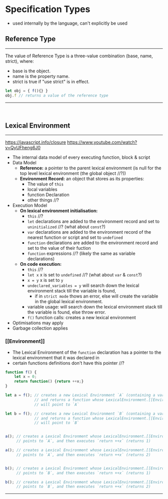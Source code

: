 # Specification Types
- used internally by the language, can't explicitly be used
## Reference Type
---
The value of Reference Type is a three-value combination (base, name, strict), where:
- base is the object.
- name is the property name.
- strict is true if "use strict" is in effect.
```js
let obj = { f(){} }
obj.f // returns a value of the reference type
```
---
<br>

## Lexical Environment
---
https://javascript.info/closure
https://www.youtube.com/watch?v=QyUFheng6J0
- The internal data model of every executing function, block & script
- Data Model
    - **Reference:** a pointer to the parent lexical environment (is null for the top level lexical environment (the global object //?))
    - **Environment Record:** an object that stores as its properties:
        - The value of `this`
        - local variables
        - function Declaration
        - other things //?
- Execution Model
    - **On lexical environment initialisation:**
        - `this` //?
        - `let` declarations are added to the environment record and set to `uninitialized` //? (what about `const`?)
        - `var` declarations are added to the environment record of the nearest function or script and set to `undefined`
        - `function` declarations are added to the environment record and set to the value of their fuction
        - `function` expressions //? (likely the same as variable declarations)
    - **On code execution:**
        - `this` //?
        - `let x` x is set to `undefined` //? (what about `var` & `const`?)
        - `x = y` x is set to `y`
        - `undeclared_variables = y` will search down the lexical environment stack till the variable is found,
            - if in `strict mode` thows an error, else will create the variable in the global lexical environment.
        - variable usage: will search down the lexical environment stack till the variable is found, else throw error.
        - `f()` function calls: creates a new lexical environment
- Optimisations may apply
- Garbage collection applies

### \[\[Environment\]\]
- The Lexical Environment of the `function` declaration has a pointer to the lexical environment that it was declared in
- certain functions definitions don't have this pointer //?

```js
function f() {
    let x = 0;
    return function() {return ++x;}
}

let a = f(); // creates a new Lexical Environment `A` (containing a variable x),
             // and returns a function whose LexicalEnvironment.[[Environment]]
             // will point to `A`

let b = f(); // creates a new Lexical Environment `B` (containing a variable x),
             // and returns a function whose LexicalEnvironment.[[Environment]]
             // will point to `B`


a(); // creates a Lexical Environment whose LexicalEnvironment.[[Environment]]
     // points to `A`, and then executes `return ++x` (returns 1)

a(); // creates a Lexical Environment whose LexicalEnvironment.[[Environment]]
     // points to `A`, and then executes `return ++x` (returns 2)


b(); // creates a Lexical Environment whose LexicalEnvironment.[[Environment]]
     // points to `B`, and then executes `return ++x` (returns 1)

b(); // creates a Lexical Environment whose LexicalEnvironment.[[Environment]]
     // points to `B`, and then executes `return ++x` (returns 2)
```
---